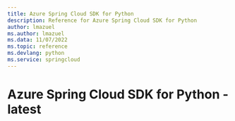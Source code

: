 ```yaml
---
title: Azure Spring Cloud SDK for Python
description: Reference for Azure Spring Cloud SDK for Python
author: lmazuel
ms.author: lmazuel
ms.data: 11/07/2022
ms.topic: reference
ms.devlang: python
ms.service: springcloud
---
```

# Azure Spring Cloud SDK for Python - latest

